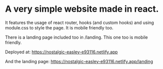 # A very simple website made in react. 
It features the usage of react router, hooks (and custom hooks) and using module.css to style the page. It is mobile friendly too.

There is a landing page included too in /landing. This one too is mobile friendly.

Deployed at: https://nostalgic-easley-e93116.netlify.app

And the landing page: https://nostalgic-easley-e93116.netlify.app/landing
